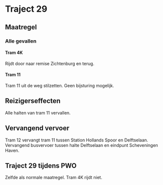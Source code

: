 # Traject 29 
## Maatregel
### Alle gevallen

#### Tram 4K
Rijdt door naar remise Zichtenburg en terug.

#### Tram 11
Tram 11 uit de weg stilzetten.
Geen bijsturing mogelijk.  

## Reizigerseffecten
Alle halten van tram 11 vervallen.

## Vervangend vervoer
Tram 12 vervangt tram 11 tussen Station Hollands Spoor en Delftselaan.
Vervangend busvervoer tussen halte Delftselaan en eindpunt Scheveningen Haven.

## Traject 29 tijdens PWO
Zelfde als normale maatregel. Tram 4K rijdt niet.
